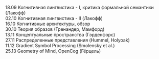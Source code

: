 18.09    Когнитивная лингвистика - I, критика формальной семантики    (Лакофф)<br/>
02.10    Когнитивная лингвистика - II                                 (Лакофф)<br/>
16.10    Когнитивные архитектуры, обзор                                              <br/>
30.10    Теория образов                                               (Гренандер, Мамфорд)<br/>
13.11    Концептуальные пространства                                  (Гэрденфорc)<br/>
27.11    Распределенные представления                                 (Hummel, Holyoak)<br/>
11.12    Gradient Symbol Processing                                   (Smolensky et al.)<br/>
25.13    Geometry of Mind, OpenCog                                    (Гёрцель)<br/>